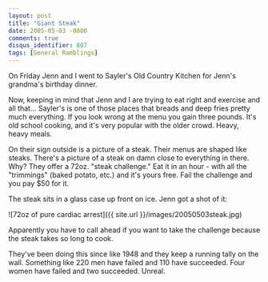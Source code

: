 ```yaml
---
layout: post
title: "Giant Steak"
date: 2005-05-03 -0800
comments: true
disqus_identifier: 807
tags: [General Ramblings]
---
```

On Friday Jenn and I went to Sayler's Old Country Kitchen for Jenn's
grandma's birthday dinner.

 Now, keeping in mind that Jenn and I are trying to eat right and
exercise and all that... Sayler's is one of those places that breads and
deep fries pretty much everything. If you look wrong at the menu you
gain three pounds. It's old school cooking, and it's very popular with
the older crowd. Heavy, heavy meals.

 On their sign outside is a picture of a steak. Their menus are shaped
like steaks. There's a picture of a steak on damn close to everything in
there. Why? They offer a 72oz. "steak challenge." Eat it in an hour -
with all the "trimmings" (baked potato, etc.) and it's yours free. Fail
the challenge and you pay $50 for it.

 The steak sits in a glass case up front on ice. Jenn got a shot of it:

 ![72oz of pure cardiac
arrest]({{ site.url }}/images/20050503steak.jpg)

 Apparently you have to call ahead if you want to take the challenge
because the steak takes so long to cook.

 They've been doing this since like 1948 and they keep a running tally
on the wall. Something like 220 men have failed and 110 have succeeded.
Four women have failed and two succeeded. Unreal.
